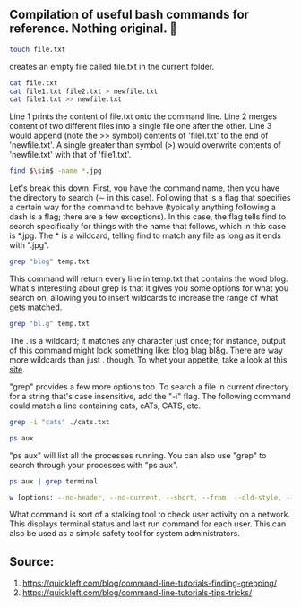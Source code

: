 ## Compilation of useful bash commands for reference. Nothing original. :punch:

```bash
touch file.txt
```
creates an empty file called file.txt in the current folder.

```bash
cat file.txt
cat file1.txt file2.txt > newfile.txt
cat file1.txt >> newfile.txt
```
Line 1 prints the content of file.txt onto the command line. Line 2 merges content of two different files into a single file one after the other. Line 3 would append (note the >> symbol) contents of 'file1.txt' to the end of 'newfile.txt'. A single greater than symbol (>) would overwrite contents of 'newfile.txt' with that of 'file1.txt'.
```bash
find $\sim$ -name *.jpg
```
Let's break this down. First, you have the command name, then you have the directory to search ($\sim$ in this case). Following that is a flag that specifies a certain way for the command to behave (typically anything following a dash is a flag; there are a few exceptions). In this case, the flag tells find to search specifically for things with the name that follows, which in this case is *.jpg. The * is a wildcard, telling find to match any file as long as it ends with ".jpg".

```bash
grep "blog" temp.txt
```
This command will return every line in temp.txt that contains the word blog. What's interesting about grep is that it gives you some options for what you search on, allowing you to insert wildcards to increase the range of what gets matched.

```bash
grep "bl.g" temp.txt
```
The . is a wildcard; it matches any character just once; for instance, output of this command might look something like:
blog blag bl\&g. There are way more wildcards than just . though. To whet your appetite, take a look at this [site](http://www.panix.com/~elflord/unix/grep.html).

"grep" provides a few more options too. To search a file in current directory for a string that's case insensitive, add the "-i" flag. The following command could match a line containing cats, cATs, CATS, etc.
```bash
grep -i "cats" ./cats.txt
```
```bash
ps aux
```
"ps aux" will list all the processes running. You can also use "grep" to search through your processes with "ps aux".
```bash
ps aux | grep terminal
```
```bash
w [options: --no-header, --no-current, --short, --from, --old-style, --ip-addr]
```
What command is sort of a stalking tool to check user activity on a network. This displays terminal status and last run command for each user. This can also be used as a simple safety tool for system administrators. 

## Source:
1) https://quickleft.com/blog/command-line-tutorials-finding-grepping/
2) https://quickleft.com/blog/command-line-tutorials-tips-tricks/
